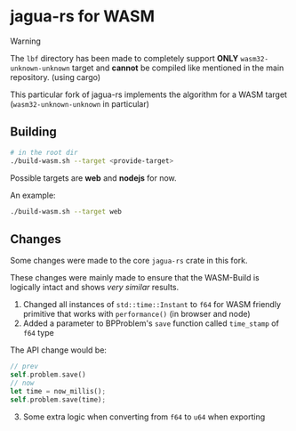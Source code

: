 # jagua-rs for WASM

> [!WARNING]
> 
> The `lbf` directory has been made to completely support **ONLY** `wasm32-unknown-unknown` target 
> and **cannot** be compiled like mentioned in the main repository. (using cargo)
> 

This particular fork of jagua-rs implements the algorithm for a WASM target (`wasm32-unknown-unknown` in particular)

## Building

```bash 
# in the root dir
./build-wasm.sh --target <provide-target>
```

Possible targets are **web** and **nodejs** for now.

An example:

```bash 
./build-wasm.sh --target web
```

## Changes

Some changes were made to the core `jagua-rs` crate in this fork.

These changes were mainly made to ensure that the WASM-Build is logically intact and shows *very similar* results.

1. Changed all instances of `std::time::Instant` to `f64` for WASM friendly primitive that works with `performance()` (in browser and node)
2. Added a parameter to BPProblem's `save` function called `time_stamp` of `f64` type 

The API change would be:

```rust 
// prev
self.problem.save()
// now 
let time = now_millis();
self.problem.save(time);
```

3. Some extra logic when converting from `f64` to `u64` when exporting 
